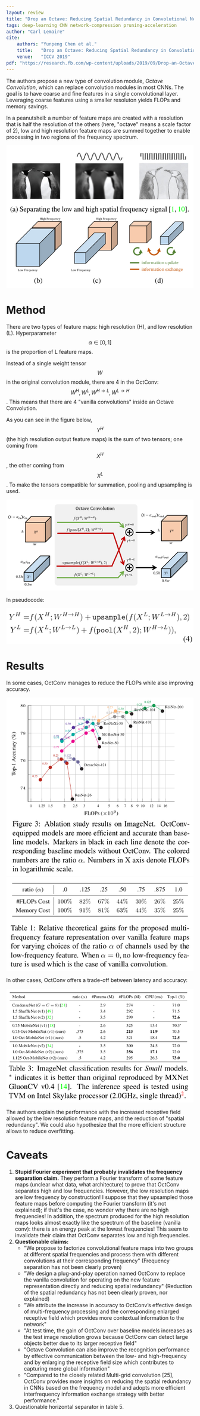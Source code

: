 ```yaml
---
layout: review
title: "Drop an Octave: Reducing Spatial Redundancy in Convolutional Neural Networks with Octave Convolution"
tags: deep-learning CNN network-compression pruning-acceleration
author: "Carl Lemaire"
cite:
    authors: "Yunpeng Chen et al."
    title:   "Drop an Octave: Reducing Spatial Redundancy in Convolutional Neural Networks with Octave Convolution"
    venue:   "ICCV 2019"
pdf: "https://research.fb.com/wp-content/uploads/2019/09/Drop-an-Octave-Reducing-Spatial-Redundancy-in-Convolutional-Neural-Networks-with-Octave-Convolution.pdf"
---
```


The authors propose a new type of convolution module, _Octave Convolution_, which can replace convolution modules in most CNNs. The goal is to have coarse and fine features in a single convolutional layer. Leveraging coarse features using a smaller resoluton yields FLOPs and memory savings.

In a peanutshell: a number of feature maps are created with a resolution that is half the resolution of the others (here, "octave" means a scale factor of 2), low and high resolution feature maps are summed together to enable processing in two regions of the frequency spectrum.

![](/article/images/octconv/fig1.png)

# Method

There are two types of feature maps: high resolution (H), and low resolution (L). Hyperparameter $$\alpha \in [0,1]$$ is the proportion of L feature maps.

Instead of a single weight tensor $$W$$ in the original convolution module, there are 4 in the OctConv: $$W^H, W^L, W^{H \rightarrow L}, W^{L \rightarrow H}$$. This means that there are 4 "vanilla convolutions" inside an Octave Convolution.

As you can see in the figure below, $$Y^H$$ (the high resolution output feature maps) is the sum of two tensors; one coming from $$X^H$$, the other coming from $$X^L$$. To make the tensors compatible for summation, pooling and upsampling is used.

![](/article/images/octconv/fig2a.png)

In pseudocode:

![](/article/images/octconv/eq4.png)

# Results

In some cases, OctConv manages to reduce the FLOPs while also improving accuracy.

![](/article/images/octconv/fig3.png)
![](/article/images/octconv/table1.png)

In other cases, OctConv offers a trade-off between latency and accuracy:

![](/article/images/octconv/tab3.png)

The authors explain the performance with the increased receptive field allowed by the low resolution feature maps, and the reduction of "spatial redundancy". We could also hypothesize that the more efficient structure allows to reduce overfitting.

# Caveats

1. **Stupid Fourier experiment that probably invalidates the frequency separation claim.** They perform a Fourier transform of some feature maps (unclear what data, what architecture) to prove that OctConv separates high and low frequencies. However, the low resolution maps are low frequency by construction! I suppose that they upsampled those feature maps before computing the Fourier transform (it's not explained); if that's the case, no wonder why there are no high frequencies! In addition, the spectrum produced for the high resolution maps looks almost exactly like the spectrum of the baseline (vanilla conv): there is an energy peak at the lowest frequencies! This seem to invalidate their claim that OctConv separates low and high frequencies.
2. **Questionable claims:**
	* "We propose to factorize convolutional feature maps into two groups at different spatial frequencies and process them with different convolutions at their corresponding frequency" (Frequency separation has not been clearly proven)
	* "We design a plug-and-play operation named OctConv to replace the vanilla convolution for operating on the new feature representation directly and reducing spatial redundancy" (Reduction of the spatial redundancy has not been clearly proven, nor explained)
	* "We attribute the increase in accuracy to OctConv’s effective design of multi-frequency processing and the corresponding enlarged receptive field which provides more contextual information to the network"
	* "At test time, the gain of OctConv over baseline models increases as the test image resolution grows because OctConv can detect large objects better due to its larger receptive field"
	* "Octave Convolution can also improve the recognition performance by effective communication between the low- and high-frequency and by enlarging the receptive field size which contributes to capturing more global information"
	* "Compared to the closely related Multi-grid convolution [25], OctConv provides more insights on reducing the spatial redundancy in CNNs based on the frequency model and adopts more efficient interfrequency information exchange strategy with better performance."
3. Questionable horizontal separator in table 5.
